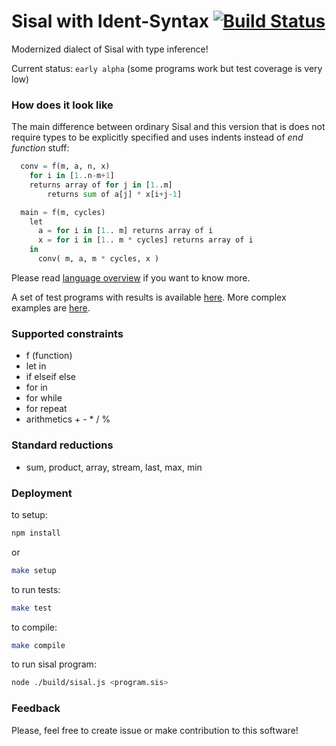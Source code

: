 Sisal with Ident-Syntax [![Build Status](https://travis-ci.org/parsifal-47/sisal-is.svg?branch=master)](https://travis-ci.org/parsifal-47/sisal-is)
========

Modernized dialect of Sisal with type inference!

Current status: `early alpha` (some programs work but test coverage is very low)

### How does it look like

The main difference between ordinary Sisal and this version that is does not require types to be explicitly specified and uses indents instead of *end function* stuff:

```python
  conv = f(m, a, n, x)
    for i in [1..n-m+1]
    returns array of for j in [1..m]
        returns sum of a[j] * x[i+j-1]

  main = f(m, cycles)
    let
      a = for i in [1.. m] returns array of i
      x = for i in [1.. m * cycles] returns array of i
    in
      conv( m, a, m * cycles, x )
```

Please read [language overview](overview.md) if you want to know more.

A set of test programs with results is available [here](test/programs/).
More complex examples are [here](examples/).

### Supported constraints

- f (function)
- let in
- if elseif else
- for in
- for while
- for repeat
- arithmetics + - * / %


### Standard reductions

- sum, product, array, stream, last, max, min

### Deployment

to setup:

```bash
npm install
```

or

```bash
make setup
```

to run tests:

```bash
make test
```

to compile:

```bash
make compile
```

to run sisal program:

```bash
node ./build/sisal.js <program.sis>
```

### Feedback

Please, feel free to create issue or make contribution to this software!
